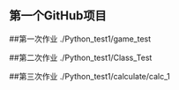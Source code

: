 ## 第一个GitHub项目

##第一次作业
./Python_test1/game_test

##第二次作业
./Python_test1/Class_Test

##第三次作业
./Python_test1/calculate/calc_1
